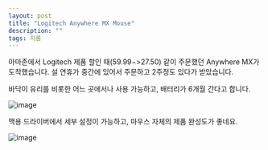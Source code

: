 ```yaml
---
layout: post
title: "Logitech Anywhere MX Mouse"
description: ""
tags: 지름
---
```


아마존에서 Logitech 제품 할인 때($59.99->$27.50) 같이 주문했던 Anywhere MX가 도착했습니다. 
설 연휴가  중간에 있어서 주문하고 2주정도 있다가 받았습니다. 

바닥이 유리를 비롯한 어느 곳에서나 사용 가능하고, 배터리가 6개월 간다고 합니다. 

![image](http://farm3.staticflickr.com/2824/12300207666_94a606fd85.jpg)

맥용 드라이버에서 세부 설정이 가능하고, 마우스 자체의 제품 완성도가 좋네요.

![image](http://farm8.staticflickr.com/7423/12300242486_eb3529a353.jpg)
